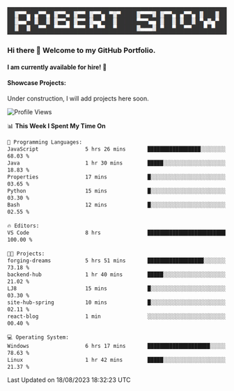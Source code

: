 <img alt="myname" src="assets/name.png" />

### Hi there 👋 Welcome to my GitHub Portfolio.
#### I am currently available for hire!  :briefcase:

#### Showcase Projects:

Under construction, I will add projects here soon.

<!--START_SECTION:waka-->
![Profile Views](http://img.shields.io/badge/Profile%20Views-0-blue)

📊 **This Week I Spent My Time On** 

```text
💬 Programming Languages: 
JavaScript               5 hrs 26 mins       █████████████████░░░░░░░░   68.03 % 
Java                     1 hr 30 mins        █████░░░░░░░░░░░░░░░░░░░░   18.83 % 
Properties               17 mins             █░░░░░░░░░░░░░░░░░░░░░░░░   03.65 % 
Python                   15 mins             █░░░░░░░░░░░░░░░░░░░░░░░░   03.30 % 
Bash                     12 mins             █░░░░░░░░░░░░░░░░░░░░░░░░   02.55 % 

🔥 Editors: 
VS Code                  8 hrs               █████████████████████████   100.00 % 

🐱‍💻 Projects: 
forging-dreams           5 hrs 51 mins       ██████████████████░░░░░░░   73.18 % 
backend-hub              1 hr 40 mins        █████░░░░░░░░░░░░░░░░░░░░   21.02 % 
LJ8                      15 mins             █░░░░░░░░░░░░░░░░░░░░░░░░   03.30 % 
site-hub-spring          10 mins             █░░░░░░░░░░░░░░░░░░░░░░░░   02.11 % 
react-blog               1 min               ░░░░░░░░░░░░░░░░░░░░░░░░░   00.40 % 

💻 Operating System: 
Windows                  6 hrs 17 mins       ████████████████████░░░░░   78.63 % 
Linux                    1 hr 42 mins        █████░░░░░░░░░░░░░░░░░░░░   21.37 % 
```


 Last Updated on 18/08/2023 18:32:23 UTC
<!--END_SECTION:waka-->

<!--
**robjsnow/robjsnow** is a ✨ _special_ ✨ repository because its `README.md` (this file) appears on your GitHub profile.

Here are some ideas to get you started:

- 🔭 I’m currently working on ...
- 🌱 I’m currently learning ...
- 👯 I’m looking to collaborate on ...
- 🤔 I’m looking for help with ...
- 💬 Ask me about ...
- 📫 How to reach me: ...
- 😄 Pronouns: ...
- ⚡ Fun fact: ...
-->
